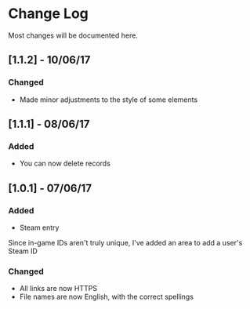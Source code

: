 # Change Log
Most changes will be documented here.

## [1.1.2] - 10/06/17
### Changed
- Made minor adjustments to the style of some elements 

## [1.1.1] - 08/06/17
### Added
- You can now delete records

## [1.0.1] - 07/06/17
### Added
- Steam entry

Since in-game IDs aren't truly unique, I've added an area to add a user's Steam ID

### Changed
- All links are now HTTPS
- File names are now English, with the correct spellings
